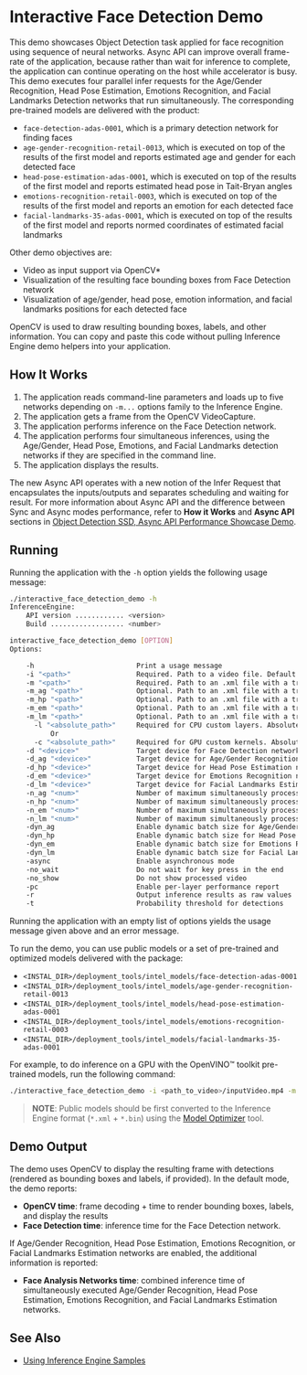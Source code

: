 # Interactive Face Detection Demo

This demo showcases Object Detection task applied for face recognition using sequence of neural networks.
Async API can improve overall frame-rate of the application, because rather than wait for inference to complete,
the application can continue operating on the host while accelerator is busy.
This demo executes four parallel infer requests for the Age/Gender Recognition, Head Pose Estimation, Emotions Recognition, and Facial Landmarks Detection networks that run simultaneously. The corresponding pre-trained models are delivered with the product:
* `face-detection-adas-0001`, which is a primary detection network for finding faces
* `age-gender-recognition-retail-0013`, which is executed on top of the results of the first model and reports estimated age and gender for each detected face
* `head-pose-estimation-adas-0001`, which is executed on top of the results of the first model and reports estimated head pose in Tait-Bryan angles
* `emotions-recognition-retail-0003`, which is executed on top of the results of the first model and reports an emotion for each detected face
* `facial-landmarks-35-adas-0001`, which is executed on top of the results of the first model and reports normed coordinates of estimated facial landmarks

Other demo objectives are:

*	Video as input support via OpenCV\*
*	Visualization of the resulting face bounding boxes from Face Detection network
*	Visualization of age/gender, head pose, emotion information, and facial landmarks positions for each detected face

OpenCV is used to draw resulting bounding boxes, labels, and other information. You can copy and paste this code without pulling Inference Engine demo helpers into your application.

## How It Works

1.	The application reads command-line parameters and loads up to five networks depending on `-m...` options family to the Inference
Engine.
2.	The application gets a frame from the OpenCV VideoCapture.
3.	The application performs inference on the Face Detection network.
4.	The application performs four simultaneous inferences, using the Age/Gender, Head Pose, Emotions, and Facial Landmarks detection networks if they are specified in the command line.
5.	The application displays the results.

The new Async API operates with a new notion of the Infer Request that encapsulates the inputs/outputs and separates scheduling and waiting for result. For more information about Async API and the difference between Sync and Async modes performance, refer to **How it Works** and **Async API** sections in [Object Detection SSD, Async API Performance Showcase Demo](./samples/object_detection_demo_ssd_async/README.md).


## Running

Running the application with the `-h` option yields the following usage message:

```sh
./interactive_face_detection_demo -h
InferenceEngine:
    API version ............ <version>
    Build .................. <number>

interactive_face_detection_demo [OPTION]
Options:

    -h                         Print a usage message
    -i "<path>"                Required. Path to a video file. Default value is "cam" to work with camera.
    -m "<path>"                Required. Path to an .xml file with a trained Face Detection model.
    -m_ag "<path>"             Optional. Path to an .xml file with a trained Age/Gender Recognition model.
    -m_hp "<path>"             Optional. Path to an .xml file with a trained Head Pose Estimation model.
    -m_em "<path>"             Optional. Path to an .xml file with a trained Emotions Recognition model.
    -m_lm "<path>"             Optional. Path to an .xml file with a trained Facial Landmarks Estimation model.
      -l "<absolute_path>"     Required for CPU custom layers. Absolute path to a shared library with the kernels implementation.
          Or
      -c "<absolute_path>"     Required for GPU custom kernels. Absolute path to an .xml file with the kernels description.
    -d "<device>"              Target device for Face Detection network (CPU, GPU, FPGA, or MYRIAD). The demo will look for a suitable plugin for a specified device.
    -d_ag "<device>"           Target device for Age/Gender Recognition network (CPU, GPU, FPGA, or MYRIAD). The demo will look for a suitable plugin for a specified device.
    -d_hp "<device>"           Target device for Head Pose Estimation network (CPU, GPU, FPGA, or MYRIAD). The demo will look for a suitable plugin for a specified device.
    -d_em "<device>"           Target device for Emotions Recognition network (CPU, GPU, FPGA, or MYRIAD). The demo will look for a suitable plugin for a specified device.
    -d_lm "<device>"           Target device for Facial Landmarks Estimation network (CPU, GPU, FPGA, or MYRIAD). Demo will look for a suitable plugin for device specified.
    -n_ag "<num>"              Number of maximum simultaneously processed faces for Age/Gender Recognition network (default is 16)
    -n_hp "<num>"              Number of maximum simultaneously processed faces for Head Pose Estimation network (default is 16)
    -n_em "<num>"              Number of maximum simultaneously processed faces for Emotions Recognition network (default is 16)
    -n_lm "<num>"              Number of maximum simultaneously processed faces for Facial Landmarks Estimation network (default is 16)
    -dyn_ag                    Enable dynamic batch size for Age/Gender Recognition network
    -dyn_hp                    Enable dynamic batch size for Head Pose Estimation network
    -dyn_em                    Enable dynamic batch size for Emotions Recognition network
    -dyn_lm                    Enable dynamic batch size for Facial Landmarks Estimation network
    -async                     Enable asynchronous mode
    -no_wait                   Do not wait for key press in the end
    -no_show                   Do not show processed video
    -pc                        Enable per-layer performance report
    -r                         Output inference results as raw values
    -t                         Probability threshold for detections
```

Running the application with an empty list of options yields the usage message given above and an error message.

To run the demo, you can use public models or a set of pre-trained and optimized models delivered with the package:

* `<INSTAL_DIR>/deployment_tools/intel_models/face-detection-adas-0001`
* `<INSTAL_DIR>/deployment_tools/intel_models/age-gender-recognition-retail-0013`
* `<INSTAL_DIR>/deployment_tools/intel_models/head-pose-estimation-adas-0001`
* `<INSTAL_DIR>/deployment_tools/intel_models/emotions-recognition-retail-0003`
* `<INSTAL_DIR>/deployment_tools/intel_models/facial-landmarks-35-adas-0001`

For example, to do inference on a GPU with the OpenVINO&trade; toolkit pre-trained models, run the following command:

```sh
./interactive_face_detection_demo -i <path_to_video>/inputVideo.mp4 -m <path_to_model>/face-detection-adas-0001.xml -m_ag <path_to_model>/age-gender-recognition-retail-0013.xml -m_hp <path_to_model>/head-pose-estimation-adas-0001.xml -m_em <path_to_model>/emotions-recognition-retail-0003.xml -m_lm <path_to_model>/facial-landmarks-35-adas-0001.xml -d GPU
```
> **NOTE**: Public models should be first converted to the Inference Engine format (`*.xml` + `*.bin`) using the [Model Optimizer](./docs/MO_DG/Deep_Learning_Model_Optimizer_DevGuide.md) tool.

## Demo Output

The demo uses OpenCV to display the resulting frame with detections (rendered as bounding boxes and labels, if provided).
In the default mode, the demo reports:

* **OpenCV time**: frame decoding + time to render bounding boxes, labels, and display the results
* **Face Detection time**: inference time for the Face Detection network.

If Age/Gender Recognition, Head Pose Estimation, Emotions Recognition, or Facial Landmarks Estimation networks are enabled, the additional information is reported:

* **Face Analysis Networks time**: combined inference time of simultaneously executed
Age/Gender Recognition, Head Pose Estimation, Emotions Recognition, and Facial Landmarks Estimation networks.

## See Also
* [Using Inference Engine Samples](./docs/IE_DG/Samples_Overview.md)
